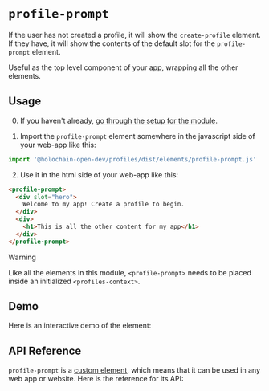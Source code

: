 # `profile-prompt`

If the user has not created a profile, it will show the `create-profile` element. If they have, it will show the contents of the default slot for the `profile-prompt` element.

Useful as the top level component of your app, wrapping all the other elements.


## Usage

0. If you haven't already, [go through the setup for the module](/setup).

1. Import the `profile-prompt` element somewhere in the javascript side of your web-app like this:

```js
import '@holochain-open-dev/profiles/dist/elements/profile-prompt.js'
```

2. Use it in the html side of your web-app like this:

```html
<profile-prompt>
  <div slot="hero">
    Welcome to my app! Create a profile to begin.
  </div>
  <div>
    <h1>This is all the other content for my app</h1>
  </div>
</profile-prompt>
```

> [!WARNING]
> Like all the elements in this module, `<profile-prompt>` needs to be placed inside an initialized `<profiles-context>`.

## Demo

Here is an interactive demo of the element:

<script setup>
import { render, html } from 'lit';
import '@api-viewer/docs/lib/api-docs.js';
import '@api-viewer/demo/lib/api-demo.js';

import '@holochain-open-dev/profiles/dist/elements/profiles-context.js';
import '@holochain-open-dev/profiles/dist/elements/profile-prompt.js';
import {
  ProfilesZomeMock,
  demoProfiles,
} from "@holochain-open-dev/profiles/dist/mocks.js";
import { ProfilesStore, ProfilesClient } from "@holochain-open-dev/profiles";
import { decodeHashFromBase64 } from '@holochain/client';

demoProfiles().then(profiles => {
  const mock = new ProfilesZomeMock(
    profiles,
    decodeHashFromBase64("uhCAk8OKb2hznzG023xxh_vR3Q7Y4IEOAo4B0QN7ZhbGYeww")
  );
    
  render(html`
<profiles-context .store=${new ProfilesStore(new ProfilesClient(mock, "lobby"))}>
  <api-demo src="custom-elements.json" only="profile-prompt" exclude-knobs="store">
    <template data-element="profile-prompt" data-target="slot">
      <div slot="hero">Welcome to my app! Create a profile to begin.</div>
      <div>This is where the content for the application should go.</div>
    </template>
  </api-demo>
</profiles-context>
`, document.querySelector('element-demo'))
})

</script>

<element-demo>
</element-demo>

## API Reference

`profile-prompt` is a [custom element](https://web.dev/articles/custom-elements-v1), which means that it can be used in any web app or website. Here is the reference for its API:

<api-docs src="custom-elements.json" only="profile-prompt">
</api-docs>
